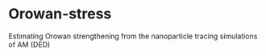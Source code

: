 # Orowan-stress
Estimating Orowan strengthening from the nanoparticle tracing simulations of AM (DED)
